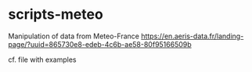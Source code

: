 # scripts-meteo

Manipulation of data from Meteo-France
https://en.aeris-data.fr/landing-page/?uuid=865730e8-edeb-4c6b-ae58-80f95166509b

cf. file with examples

